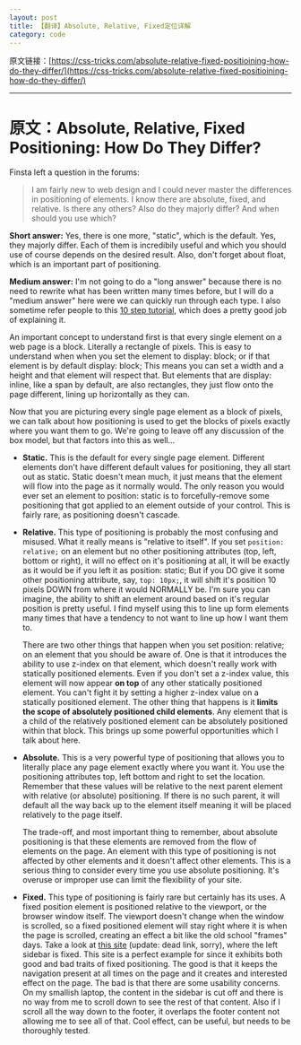 ```yaml
---
layout: post
title: 【翻译】Absolute, Relative, Fixed定位详解
category: code
---
```


原文链接：[https://css-tricks.com/absolute-relative-fixed-positioining-how-do-they-differ/](https://css-tricks.com/absolute-relative-fixed-positioining-how-do-they-differ/)



--- 

# 原文：Absolute, Relative, Fixed Positioning: How Do They Differ?

Finsta left a question in the forums:

> I am fairly new to web design and I could never master the differences in positioning of elements. I know there are absolute, fixed, and relative. Is there any others? Also do they majorly differ? And when should you use which?

**Short answer:** Yes, there is one more, "static", which is the default. Yes, they majorly differ. Each of them is incredibily useful and which you should use of course depends on the desired result. Also, don't forget about float, which is an important part of positioning.

**Medium answer:** I'm not going to do a "long answer" because there is no need to rewrite what has been written many times before, but I will do a "medium answer" here were we can quickly run through each type. I also sometime refer people to this [10 step tutorial](http://www.barelyfitz.com/screencast/html-training/css/positioning/), which does a pretty good job of explaining it.

An important concept to understand first is that every single element on a web page is a block. Literally a rectangle of pixels. This is easy to understand when when you set the element to display: block; or if that element is by default display: block; This means you can set a width and a height and that element will respect that. But elements that are display: inline, like a span by default, are also rectangles, they just flow onto the page different, lining up horizontally as they can.

Now that you are picturing every single page element as a block of pixels, we can talk about how positioning is used to get the blocks of pixels exactly where you want them to go. We're going to leave off any discussion of the box model, but that factors into this as well...

- **Static.** This is the default for every single page element. Different elements don't have different default values for positioning, they all start out as static. Static doesn't mean much, it just means that the element will flow into the page as it normally would. The only reason you would ever set an element to position: static is to forcefully-remove some positioning that got applied to an element outside of your control. This is fairly rare, as positioning doesn't cascade.
- **Relative.** This type of positioning is probably the most confusing and misused. What it really means is "relative to itself". If you set `position: relative;` on an element but no other positioning attributes (top, left, bottom or right), it will no effect on it's positioning at all, it will be exactly as it would be if you left it as position: static; But if you DO give it some other positioning attribute, say, `top: 10px;`, it will shift it's position 10 pixels DOWN from where it would NORMALLY be. I'm sure you can imagine, the ability to shift an element around based on it's regular position is pretty useful. I find myself using this to line up form elements many times that have a tendency to not want to line up how I want them to.

    There are two other things that happen when you set position: relative; on an element that you should be aware of. One is that it introduces the ability to use z-index on that element, which doesn't really work with statically positioned elements. Even if you don't set a z-index value, this element will now appear **on top** of any other statically positioned element. You can't fight it by setting a higher z-index value on a statically positioned element. The other thing that happens is it **limits the scope of absolutely positioned child elements**. Any element that is a child of the relatively positioned element can be absolutely positioned within that block. This brings up some powerful opportunities which I talk about here.

- **Absolute.** This is a very powerful type of positioning that allows you to literally place any page element exactly where you want it. You use the positioning attributes top, left bottom and right to set the location. Remember that these values will be relative to the next parent element with relative (or absolute) positioning. If there is no such parent, it will default all the way back up to the <html> element itself meaning it will be placed relatively to the page itself.

    The trade-off, and most important thing to remember, about absolute positioning is that these elements are removed from the flow of elements on the page. An element with this type of positioning is not affected by other elements and it doesn't affect other elements. This is a serious thing to consider every time you use absolute positioning. It's overuse or improper use can limit the flexibility of your site.
    
- **Fixed.** This type of positioning is fairly rare but certainly has its uses. A fixed position element is positioned relative to the viewport, or the browser window itself. The viewport doesn't change when the window is scrolled, so a fixed positioned element will stay right where it is when the page is scrolled, creating an effect a bit like the old school "frames" days. Take a look at [this site](http://www.bluelounge.com/index.php) (update: dead link, sorry), where the left sidebar is fixed. This site is a perfect example for since it exhibits both good and bad traits of fixed positioning. The good is that it keeps the navigation present at all times on the page and it creates and interested effect on the page. The bad is that there are some usability concerns. On my smallish laptop, the content in the sidebar is cut off and there is no way from me to scroll down to see the rest of that content. Also if I scroll all the way down to the footer, it overlaps the footer content not allowing me to see all of that. Cool effect, can be useful, but needs to be thoroughly tested.
